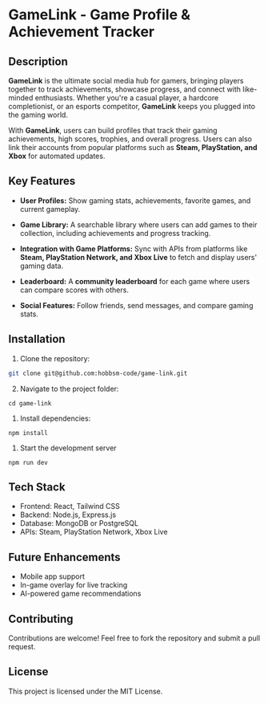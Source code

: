 # GameLink - Game Profile & Achievement Tracker  

## Description  
**GameLink** is the ultimate social media hub for gamers, bringing players together to track achievements, showcase progress, and connect with like-minded enthusiasts. Whether you're a casual player, a hardcore completionist, or an esports competitor, **GameLink** keeps you plugged into the gaming world.  

With **GameLink**, users can build profiles that track their gaming achievements, high scores, trophies, and overall progress. Users can also link their accounts from popular platforms such as **Steam, PlayStation, and Xbox** for automated updates.  

## Key Features

- **User Profiles:** Show gaming stats, achievements, favorite games, and current gameplay.  

- **Game Library:** A searchable library where users can add games to their collection, including achievements and progress tracking.  

- **Integration with Game Platforms:** Sync with APIs from platforms like **Steam, PlayStation Network, and Xbox Live** to fetch and display users' gaming data.  

- **Leaderboard:** A **community leaderboard** for each game where users can compare scores with others.  

- **Social Features:** Follow friends, send messages, and compare gaming stats.  

## Installation  

1. Clone the repository:  
   
```sh
git clone git@github.com:hobbsm-code/game-link.git
```

2. Navigate to the project folder:

```
cd game-link
```
1. Install dependencies:

```  
npm install
```
1. Start the development server

```
npm run dev
```

## Tech Stack
- Frontend: React, Tailwind CSS
- Backend: Node.js, Express.js
- Database: MongoDB or PostgreSQL
- APIs: Steam, PlayStation Network, Xbox Live

## Future Enhancements
- Mobile app support
- In-game overlay for live tracking
- AI-powered game recommendations

## Contributing
Contributions are welcome! Feel free to fork the repository and submit a pull request.

## License
This project is licensed under the MIT License.
